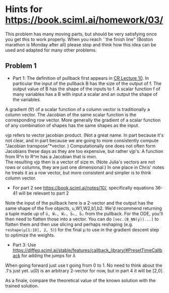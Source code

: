# Hints for https://book.sciml.ai/homework/03/

This problem has many moving parts, but should be very satisfying once you get this to work properly.  When you reach ``the finish line" (Boston marathon is Monday after all) please
stop and think how this idea can be used and adapted for many other problems.


## Problem 1

* Part 1: The definition of pullback first appears in [CR Lecture 10][10].  In particular the input of the pullback B has the size of the output of f.  The output value of B has the shape of the  inputs to f.  A scalar function f of many variables has a B with input a scalar and an output  the shape of the variables.

A gradient (∇) of a scalar function of a column vector is traditionally a column vector.
The Jacobian of the same scalar function is the corresponding row vector.  More generally
the gradient of a scalar function of any combination of shapes has the same shapes as the input.

vjp refers to vector jacobian product. (Not a great name.
In part because it's not clear, and in part because we are going
to more consistently compute "Jacobian transpose"*vector.
)  Computationally one does not often form Jacobians these days as they are too expensive, but rather vjp's.
A function from R^n to R^m has a Jacobian that is mxn.  
The resulting vjp then is a vector of size m.    (Note Julia's vectors are not rows or columns, they are just one dimensional.)  In one place in Chris' notes he treats it as a row vector, but more consistent and simpler is to think column vector.

* For part 2 see https://book.sciml.ai/notes/10/, specifically equations 36-41 will be relevant to part 2

Note the input of the pullback here is a 2-vector and the output has the same shape  of the five objects, u,W1,W2,b1,b2.
We'd recommend returning a tuple made up of `ū, W̄₁, W̄₂, b̄₁, b̄₂` from the pullback. For the ODE, you'll then need to flatten those into a vector.
You can do `[vec.(B_NN(y))...]` to flatten them and then use slicing and perhaps reshaping (e.g. `reshape(µ[1:10], 2, 5)`) for the final µ to use in the gradient descent step to optimize the weights.


* Part 3: Use https://diffeq.sciml.ai/stable/features/callback_library/#PresetTimeCallback for adding the jumps for $\lambda$

When going forward just use t going from 0 to 1.  No need to think about the .1's just yet.
u(0) is an arbitrary 2-vector for now, but in part 4 it will be [2,0].

As a finale, compare the theoretical value of the known solution with the trained solution.

[10]:https://book.sciml.ai/notes/10/